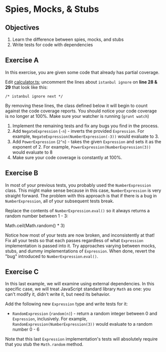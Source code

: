 # Spies, Mocks, & Stubs

## Objectives

1. Learn the difference between spies, mocks, and stubs
2. Write tests for code with dependencies

## Exercise A

In this exercise, you are given some code that already has partial coverage.

Edit [calculator.ts](./calculator.ts); uncomment the lines about `istanbul ignore` on **line 28 & 29** that look like this:

    /* istanbul ignore next */

By removing these lines, the class defined below it will begin to count against the code coverage reports. You should notice
your code coverage is no longer at 100%. Make sure your watcher is running (`grunt watch`)

1. Implement the remaining tests and fix any bugs you find in the process.
2. Add `NegateExpression` (`-n`) - inverts the provided `Expression`. For example, `NegateExpression(NumberExpression(-3))` 
would evaluate to 3.
3. Add `PowerExpression` (`2^n`) - takes the given `Expression` and sets it as the exponent of 2. For example, 
`PowerExpression(NumberExpression(3))` would evaluate to 8
4. Make sure your code coverage is constantly at 100%.

## Exercise B

In most of your previous tests, you probably used the `NumberExpression` class. This might make
sense because in this case, `NumberExpression` is very straight forward. The problem with this approach
is that if there is a bug in `NumberExpression`, all of your subsequent tests break.

Replace the contents of `NumberExpression`.`eval()` so it always returns a random number between 1 - 3:

   Math.ceil(Math.random() * 3)

Notice how most of your tests are now broken, and inconsistently at that! Fix all your tests so that each
passes regardless of what `Expression` implementation is passed into it. Try approaches varying
between mocks, stubs, and dummy implementations of `Expression`. When done, revert the "bug" introduced to 
`NumberExpression`.`eval()`.

## Exercise C

In this last example, we will examine using external dependencies. In this specific case, we will treat
JavaScript standard library `Math` as one: you can't modify it, didn't write it, but need its behavior.

Add the following new `Expression` type and write tests for it:

* `RandomExpression` (`random(n)`) - return a random integer between 0 and `Expression`, inclusively. For example, 
`RandomExpression(NumberExpression(3))` would evaluate to a random number 0 - 6

Note that this last `Expression` implementation's tests will absolutely require that you stub the `Math.random` method.